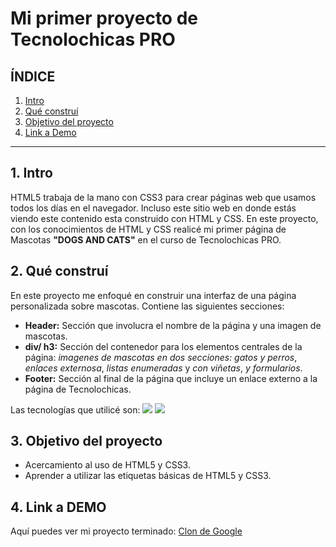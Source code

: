 #  Mi primer proyecto de Tecnolochicas PRO

## **ÍNDICE**
1. [Intro](#)
2. [Qué construí](#)
3. [Objetivo del proyecto](#)
4. [Link a Demo](#)

*****

## 1. Intro
HTML5 trabaja de la mano con CSS3 para crear páginas web que usamos todos los días en el navegador. Incluso este sitio web en donde estás viendo este contenido esta construido con HTML y CSS. En este proyecto, con los conocimientos de HTML y CSS realicé mi primer página de Mascotas **"DOGS AND CATS"** en el curso de Tecnolochicas PRO.

## 2. Qué construí
En este proyecto me enfoqué en construir una interfaz de una página personalizada sobre mascotas.
Contiene  las siguientes secciones:

+ **Header:** Sección que involucra el nombre de la página y una imagen de mascotas.
+ **div/ h3:** Sección del contenedor para los elementos centrales de la página: *imagenes de mascotas en dos secciones: gatos y perros*, *enlaces externosa*, *listas enumeradas* y *con viñetas*, *y formularios*.
+ **Footer:** Sección al final de la página que incluye un enlace externo a la página de Tecnolochicas.

Las tecnologías que utilicé son: <img src="https://img.shields.io/badge/HTML5-E34F26?style=for-the-badge&logo=html5&logoColor=white" /> <img src="https://img.shields.io/badge/CSS3-1572B6?style=for-the-badge&logo=css3&logoColor=white" />
 
## 3. Objetivo del proyecto
+ Acercamiento al uso de HTML5 y CSS3.
+ Aprender a utilizar las etiquetas básicas de HTML5 y CSS3.

## 4. Link a DEMO
Aquí puedes ver mi proyecto terminado: [Clon de Google](https://primer-proyecto-tc.vercel.app/)
